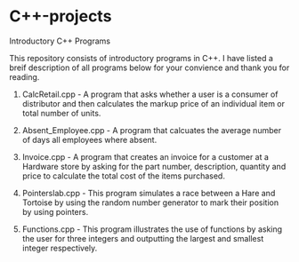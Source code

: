 # C++-projects
Introductory C++ Programs 

This repository consists of introductory programs in C++. I have listed a breif description of all programs below for your convience and thank you for reading.  

1. CalcRetail.cpp - A program that asks  whether a user is a consumer of distributor and then calculates the markup price of an individual item or total number of units.  

2. Absent_Employee.cpp - A program that calcuates the average number of days all employees where absent.  

  3. Invoice.cpp - A program that creates an invoice for a customer at a Hardware store by asking for the part number, description, quantity and price to calculate the total cost of the items purchased.  
  
  4. Pointerslab.cpp - This program simulates a race between a Hare and Tortoise by using the random number generator to mark their position by using pointers. 
  
  5. Functions.cpp - This program illustrates the use of functions by asking the user for three integers and outputting the largest and smallest integer respectively. 
  



